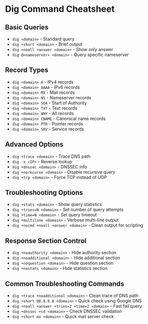 # Dig Command Cheatsheet

## Basic Queries
- `dig <domain>` - Standard query
- `dig +short <domain>` - Brief output
- `dig +noall +answer <domain>` - Show only answer
- `dig @<nameserver> <domain>` - Query specific nameserver

## Record Types
- `dig <domain> A` - IPv4 records
- `dig <domain> AAAA` - IPv6 records
- `dig <domain> MX` - Mail records
- `dig <domain> NS` - Nameserver records
- `dig <domain> SOA` - Start of Authority
- `dig <domain> TXT` - Text records
- `dig <domain> ANY` - All records
- `dig <domain> CNAME` - Canonical name records
- `dig <domain> PTR` - Pointer records
- `dig <domain> SRV` - Service records

## Advanced Options
- `dig +trace <domain>` - Trace DNS path
- `dig -x <IP>` - Reverse lookup
- `dig +dnssec <domain>` - DNSSEC info
- `dig +norecurse <domain>` - Disable recursive query
- `dig +tcp <domain>` - Force TCP instead of UDP

## Troubleshooting Options
- `dig +stats <domain>` - Show query statistics
- `dig +tries=N <domain>` - Set number of query attempts
- `dig +time=N <domain>` - Set query timeout
- `dig +multiline <domain>` - Verbose multi-line output
- `dig +nocmd +noall +answer <domain>` - Clean output for scripting

## Response Section Control
- `dig +noauthority <domain>` - Hide authority section
- `dig +noadditional <domain>` - Hide additional section
- `dig +noquestion <domain>` - Hide question section
- `dig +nostats <domain>` - Hide statistics section

## Common Troubleshooting Commands
- `dig +trace +noadditional <domain>` - Clean trace of DNS path
- `dig +short @8.8.8.8 <domain>` - Quick check using Google DNS
- `dig +noall +answer +tries=2 +time=2 <domain>` - Fast fail query
- `dig +dnssec +cd <domain>` - Check DNSSEC validation
- `dig +short mx <domain>` - Quick mail server check
